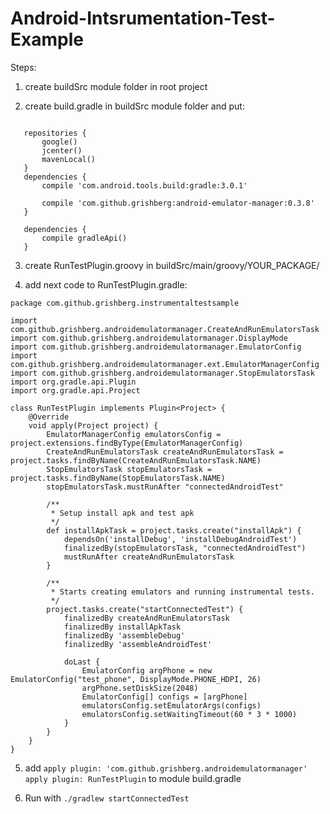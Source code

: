# Android-Intsrumentation-Test-Example

Steps: 

1) create buildSrc module folder in root project

2) create build.gradle in buildSrc module folder and put:

```apply plugin: 'groovy'
   
   repositories {
       google()
       jcenter()
       mavenLocal()
   }
   dependencies {
       compile 'com.android.tools.build:gradle:3.0.1'
   
       compile 'com.github.grishberg:android-emulator-manager:0.3.8'
   }
   
   dependencies {
       compile gradleApi()
   }

```

3) create RunTestPlugin.groovy in buildSrc/main/groovy/YOUR_PACKAGE/

4) add next code to RunTestPlugin.gradle:
```
package com.github.grishberg.instrumentaltestsample

import com.github.grishberg.androidemulatormanager.CreateAndRunEmulatorsTask
import com.github.grishberg.androidemulatormanager.DisplayMode
import com.github.grishberg.androidemulatormanager.EmulatorConfig
import com.github.grishberg.androidemulatormanager.ext.EmulatorManagerConfig
import com.github.grishberg.androidemulatormanager.StopEmulatorsTask
import org.gradle.api.Plugin
import org.gradle.api.Project

class RunTestPlugin implements Plugin<Project> {
    @Override
    void apply(Project project) {
        EmulatorManagerConfig emulatorsConfig = project.extensions.findByType(EmulatorManagerConfig)
        CreateAndRunEmulatorsTask createAndRunEmulatorsTask = project.tasks.findByName(CreateAndRunEmulatorsTask.NAME)
        StopEmulatorsTask stopEmulatorsTask = project.tasks.findByName(StopEmulatorsTask.NAME)
        stopEmulatorsTask.mustRunAfter "connectedAndroidTest"

        /**
         * Setup install apk and test apk
         */
        def installApkTask = project.tasks.create("installApk") {
            dependsOn('installDebug', 'installDebugAndroidTest')
            finalizedBy(stopEmulatorsTask, "connectedAndroidTest")
            mustRunAfter createAndRunEmulatorsTask
        }

        /**
         * Starts creating emulators and running instrumental tests.
         */
        project.tasks.create("startConnectedTest") {
            finalizedBy createAndRunEmulatorsTask
            finalizedBy installApkTask
            finalizedBy 'assembleDebug'
            finalizedBy 'assembleAndroidTest'

            doLast {
                EmulatorConfig argPhone = new EmulatorConfig("test_phone", DisplayMode.PHONE_HDPI, 26)
                argPhone.setDiskSize(2048)
                EmulatorConfig[] configs = [argPhone]
                emulatorsConfig.setEmulatorArgs(configs)
                emulatorsConfig.setWaitingTimeout(60 * 3 * 1000)
            }
        }
    }
}
```

5) add ```apply plugin: 'com.github.grishberg.androidemulatormanager'
          apply plugin: RunTestPlugin```
   to module build.gradle
   
6) Run with ```./gradlew startConnectedTest```
   
 
   
